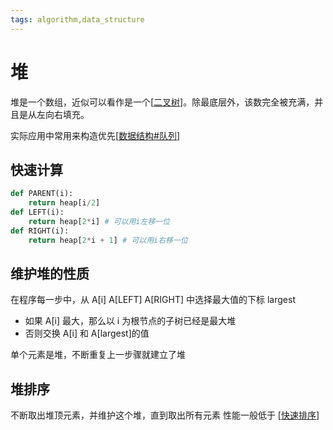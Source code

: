 ```yaml
---
tags: algorithm,data_structure
---
```

# 堆

堆是一个数组，近似可以看作是一个[[二叉树]]。除最底层外，该数完全被充满，并且是从左向右填充。

实际应用中常用来构造优先[[数据结构#队列]]

## 快速计算

```python
def PARENT(i):
    return heap[i/2]
def LEFT(i):
    return heap[2*i] # 可以用i左移一位
def RIGHT(i):
    return heap[2*i + 1] # 可以用i右移一位
```

## 维护堆的性质

在程序每一步中，从 A[i] A[LEFT] A[RIGHT] 中选择最大值的下标 largest

- 如果 A[i] 最大，那么以 i 为根节点的子树已经是最大堆
- 否则交换 A[i] 和 A[largest]的值

单个元素是堆，不断重复上一步骤就建立了堆

## 堆排序

不断取出堆顶元素，并维护这个堆，直到取出所有元素 性能一般低于 [[快速排序]]

[//begin]: # "Autogenerated link references for markdown compatibility"
[二叉树]: 二叉树.md "二叉树"
[数据结构#队列]: ../数据结构.md "数据结构"
[快速排序]: ../sort/快速排序.md "快速排序"
[//end]: # "Autogenerated link references"
